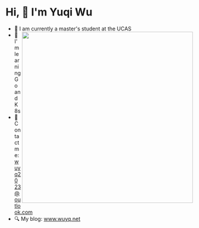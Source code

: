 # Hi, 👋  I'm Yuqi Wu 

- 🔭 I am currently a master's student at the UCAS  <img align='right' width=460px src='https://github-readme-stats.vercel.app/api?username=ElectricFish7&show_icons=true&count_private=true&hide_title=true'/>
- 🤔 I'm learning Go and K8s
- 🌱 Contact me: wuyq2023@outlook.com 
- :mag: My blog: www.wuyq.net



